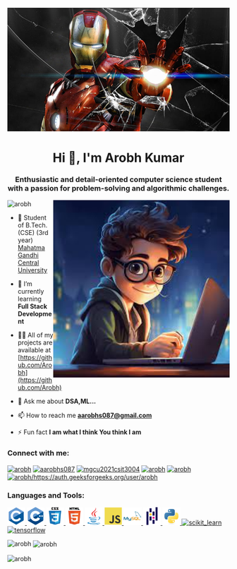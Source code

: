 <!--
**Arobh/Arobh** is a ✨ _special_ ✨ repository because its `README.md` (this file) appears on your GitHub profile.

Here are some ideas to get you started:

- 🔭 I’m currently working on ...
- 🌱 I’m currently learning ...
- 👯 I’m looking to collaborate on ...
- 🤔 I’m looking for help with ...
- 💬 Ask me about ...
- 📫 How to reach me: ...
- 😄 Pronouns: ...
- ⚡ Fun fact: ...
-->
![logo](https://github.com/Arobh/Arobh/blob/main/bg.jpg)
<h1 align="center">Hi 👋, I'm Arobh Kumar</h1>
<h3 align="center">Enthusiastic and detail-oriented computer science student with a passion for problem-solving and algorithmic challenges.</h3>
<img align="right" alt="coding" width="400" src="https://github.com/Arobh/Arobh/blob/main/front.jpg">
<p align="left"> <img src="https://komarev.com/ghpvc/?username=arobh&label=Profile%20views&color=0e75b6&style=flat" alt="arobh" /> </p>

- 🔭 Student of B.Tech. (CSE) (3rd year) [Mahatma Gandhi Central University](https://mgcub.ac.in/)

- 🌱 I’m currently learning **Full Stack Development**

- 👨‍💻 All of my projects are available at [https://github.com/Arobh](https://github.com/Arobh)

- 💬 Ask me about **DSA,ML...**

- 📫 How to reach me **aarobhs087@gmail.com**

- ⚡ Fun fact **I am what I think You think I am**

<h3 align="left">Connect with me:</h3>
<p align="left">
<a href="https://linkedin.com/in/arobh" target="blank"><img align="center" src="https://raw.githubusercontent.com/rahuldkjain/github-profile-readme-generator/master/src/images/icons/Social/linked-in-alt.svg" alt="arobh" height="30" width="40" /></a>
<a href="https://www.codechef.com/users/aarobhs087" target="blank"><img align="center" src="https://cdn.jsdelivr.net/npm/simple-icons@3.1.0/icons/codechef.svg" alt="aarobhs087" height="30" width="40" /></a>
<a href="https://www.hackerrank.com/mgcu2021csit3004" target="blank"><img align="center" src="https://raw.githubusercontent.com/rahuldkjain/github-profile-readme-generator/master/src/images/icons/Social/hackerrank.svg" alt="mgcu2021csit3004" height="30" width="40" /></a>
<a href="https://codeforces.com/profile/arobh" target="blank"><img align="center" src="https://raw.githubusercontent.com/rahuldkjain/github-profile-readme-generator/master/src/images/icons/Social/codeforces.svg" alt="arobh" height="30" width="40" /></a>
<a href="https://www.leetcode.com/arobh" target="blank"><img align="center" src="https://raw.githubusercontent.com/rahuldkjain/github-profile-readme-generator/master/src/images/icons/Social/leet-code.svg" alt="arobh" height="30" width="40" /></a>
<a href="https://auth.geeksforgeeks.org/user/arobh/https://auth.geeksforgeeks.org/user/arobh" target="blank"><img align="center" src="https://raw.githubusercontent.com/rahuldkjain/github-profile-readme-generator/master/src/images/icons/Social/geeks-for-geeks.svg" alt="arobh/https://auth.geeksforgeeks.org/user/arobh" height="30" width="40" /></a>
</p>

<h3 align="left">Languages and Tools:</h3>
<p align="left"> <a href="https://www.cprogramming.com/" target="_blank" rel="noreferrer"> <img src="https://raw.githubusercontent.com/devicons/devicon/master/icons/c/c-original.svg" alt="c" width="40" height="40"/> </a> <a href="https://www.w3schools.com/cpp/" target="_blank" rel="noreferrer"> <img src="https://raw.githubusercontent.com/devicons/devicon/master/icons/cplusplus/cplusplus-original.svg" alt="cplusplus" width="40" height="40"/> </a> <a href="https://www.w3schools.com/css/" target="_blank" rel="noreferrer"> <img src="https://raw.githubusercontent.com/devicons/devicon/master/icons/css3/css3-original-wordmark.svg" alt="css3" width="40" height="40"/> </a> <a href="https://www.w3.org/html/" target="_blank" rel="noreferrer"> <img src="https://raw.githubusercontent.com/devicons/devicon/master/icons/html5/html5-original-wordmark.svg" alt="html5" width="40" height="40"/> </a> <a href="https://www.java.com" target="_blank" rel="noreferrer"> <img src="https://raw.githubusercontent.com/devicons/devicon/master/icons/java/java-original.svg" alt="java" width="40" height="40"/> </a> <a href="https://developer.mozilla.org/en-US/docs/Web/JavaScript" target="_blank" rel="noreferrer"> <img src="https://raw.githubusercontent.com/devicons/devicon/master/icons/javascript/javascript-original.svg" alt="javascript" width="40" height="40"/> </a> <a href="https://www.mysql.com/" target="_blank" rel="noreferrer"> <img src="https://raw.githubusercontent.com/devicons/devicon/master/icons/mysql/mysql-original-wordmark.svg" alt="mysql" width="40" height="40"/> </a> <a href="https://pandas.pydata.org/" target="_blank" rel="noreferrer"> <img src="https://raw.githubusercontent.com/devicons/devicon/2ae2a900d2f041da66e950e4d48052658d850630/icons/pandas/pandas-original.svg" alt="pandas" width="40" height="40"/> </a> <a href="https://www.python.org" target="_blank" rel="noreferrer"> <img src="https://raw.githubusercontent.com/devicons/devicon/master/icons/python/python-original.svg" alt="python" width="40" height="40"/> </a> <a href="https://scikit-learn.org/" target="_blank" rel="noreferrer"> <img src="https://upload.wikimedia.org/wikipedia/commons/0/05/Scikit_learn_logo_small.svg" alt="scikit_learn" width="40" height="40"/> </a> <a href="https://www.tensorflow.org" target="_blank" rel="noreferrer"> <img src="https://www.vectorlogo.zone/logos/tensorflow/tensorflow-icon.svg" alt="tensorflow" width="40" height="40"/> </a> </p>

<p><img align="left" src="https://github-readme-stats.vercel.app/api/top-langs?username=arobh&show_icons=true&locale=en&layout=compact" alt="arobh" /></p>

<p>&nbsp;<img align="center" src="https://github-readme-stats.vercel.app/api?username=arobh&show_icons=true&locale=en" alt="arobh" /></p>

<p><img align="center" src="https://github-readme-streak-stats.herokuapp.com/?user=arobh&" alt="arobh" /></p>

